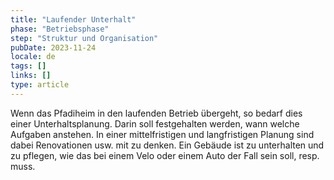 ```yaml
---
title: "Laufender Unterhalt"
phase: "Betriebsphase"
step: "Struktur und Organisation"
pubDate: 2023-11-24
locale: de
tags: []
links: []
type: article
---
```


Wenn das Pfadiheim in den laufenden Betrieb übergeht, so bedarf dies einer Unterhaltsplanung. Darin soll festgehalten werden, wann welche Aufgaben anstehen. In einer mittelfristigen und langfristigen Planung sind dabei Renovationen usw. mit zu denken. Ein Gebäude ist zu unterhalten und zu pflegen, wie das bei einem Velo oder einem Auto der Fall sein soll, resp. muss.
